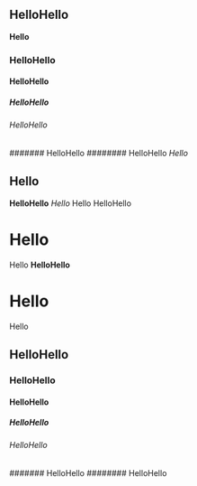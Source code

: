 ## HelloHello
****Hello****
### HelloHello
#### HelloHello
##### HelloHello
###### HelloHello
####### HelloHello
######## HelloHello
*Hello*
## Hello
**HelloHello**
*Hello*
Hello
HelloHello
# Hello
Hello
**HelloHello**
# Hello
Hello
## HelloHello
### HelloHello
#### HelloHello
##### HelloHello
###### HelloHello
####### HelloHello
######## HelloHello